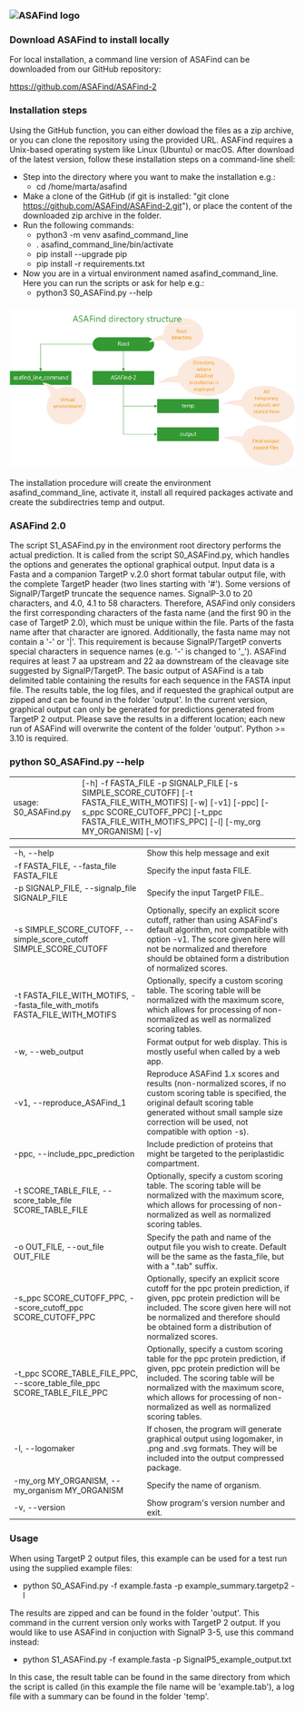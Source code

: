 ### ![ASAFind logo](ASAFind\_logo\_small.png "ASAFind logo")

### Download ASAFind to install locally

For local installation, a command line version of ASAFind can be downloaded from our GitHub repository:

<https://github.com/ASAFind/ASAFind-2>

### Installation steps

Using the GitHub function, you can either dowload the files as a zip archive, or you can clone the repository using the provided URL. ASAFind requires a Unix-based operating system like Linux (Ubuntu) or macOS. After download of the latest version, follow these installation steps on a command-line shell:

* Step into the directory where you want to make the installation e.g.:
    - cd /home/marta/asafind
* Make a clone of the GitHub (if git is installed: "git clone https://github.com/ASAFind/ASAFind-2.git"), or place the content of the downloaded zip archive in the folder. 
* Run the following commands:
    - python3 -m venv asafind\_command\_line 
    - . asafind\_command\_line/bin/activate
    - pip install --upgrade pip
    - pip install -r requirements.txt
* Now you are in a virtual environment named asafind\_command\_line. Here you can run the scripts or ask for help e.g.:
    - python3 S0\_ASAFind.py --help

### ![ASAFind structure](directories.png "ASAFind structure")
The installation procedure will create the environment asafind\_command\_line, activate it, install all required packages activate and create the subdirectries temp and output.

### ASAFind 2.0

The script S1\_ASAFind.py in the environment root directory performs the actual prediction. It is called from the script S0_ASAFind.py, which handles the options and generates the optional graphical output. Input data is a Fasta and a companion TargetP v.2.0 short format tabular output file, with the complete TargetP header (two lines starting with '#'). Some versions of SignalP/TargetP truncate the sequence names. SignalP-3.0 to 20 characters, and 4.0, 4.1 to 58 characters. Therefore, ASAFind only considers the first corresponding characters of the fasta name (and the first 90 in the case of TargetP 2.0), which must be unique within the file. Parts of the fasta name after that character are ignored. Additionally, the fasta name may not contain a '-' or '|'. This requirement is because SignalP/TargetP converts special characters in sequence names (e.g. '-' is changed to '\_'). ASAFind requires at least 7 aa upstream and 22 aa downstream of the cleavage site suggested by SignalP/TargetP. The basic output of ASAFind is a tab delimited table containing the results for each sequence in the FASTA input file. The results table, the log files, and if requested the graphical output are zipped and can be found in the folder 'output'. In the current version, graphical output can only be generated for predictions generated from TargetP 2 output. Please save the results in a different location; each new run of ASAFind will overwrite the content of the folder 'output'. Python >= 3.10 is required.

### python S0\_ASAFind.py --help

|  |  |
| --- | --- |
| usage: S0\_ASAFind.py | [-h] -f FASTA\_FILE -p SIGNALP\_FILE  [-s SIMPLE\_SCORE\_CUTOFF] [-t FASTA\_FILE\_WITH\_MOTIFS] [-w]  [-v1] [-ppc] [-s\_ppc SCORE\_CUTOFF\_PPC]  [-t\_ppc FASTA\_FILE\_WITH\_MOTIFS\_PPC] [-l]  [-my\_org MY\_ORGANISM] [-v] |

|  |  |
| --- | --- |
| -h, --help | Show this help message and exit |
| -f FASTA\_FILE, --fasta\_file FASTA\_FILE | Specify the input fasta FILE. |
| -p SIGNALP\_FILE, --signalp\_file SIGNALP\_FILE | Specify the input TargetP FILE.. |
| -s SIMPLE\_SCORE\_CUTOFF, --simple\_score\_cutoff SIMPLE\_SCORE\_CUTOFF | Optionally, specify an explicit score cutoff, rather than using ASAFind's default algorithm, not compatible with option -v1. The score given here will not be normalized and therefore should be obtained form a distribution of normalized scores. |
| -t FASTA\_FILE\_WITH\_MOTIFS, --fasta\_file\_with\_motifs FASTA\_FILE\_WITH\_MOTIFS | Optionally, specify a custom scoring table. The scoring table will be normalized with the maximum score, which allows for processing of non-normalized as well as normalized scoring tables. |
| -w, --web\_output | Format output for web display. This is mostly useful when called by a web app. |
| -v1, --reproduce\_ASAFind\_1 | Reproduce ASAFind 1.x scores and results (non-normalized scores, if no custom scoring table is  specified, the original default scoring table generated without small sample size correction  will be used, not compatible with option -s). |
| -ppc, --include\_ppc\_prediction | Include prediction of proteins that might be targeted to the periplastidic compartment. |
| -t SCORE\_TABLE\_FILE, --score\_table\_file SCORE\_TABLE\_FILE | Optionally, specify a custom scoring table. The scoring table will be normalized with the  maximum score, which allows for processing of non-normalized as well as normalized scoring  tables. |
| -o OUT\_FILE, --out\_file OUT\_FILE | Specify the path and name of the output file you wish to create. Default will be the same as  the fasta\_file, but with a ".tab" suffix. |
| -s\_ppc SCORE\_CUTOFF\_PPC, --score\_cutoff\_ppc SCORE\_CUTOFF\_PPC | Optionally, specify an explicit score cutoff for the ppc protein prediction, if given, ppc  protein prediction will be included. The score given here will not be normalized and therefore  should be obtained form a distribution of normalized scores. |
| -t\_ppc SCORE\_TABLE\_FILE\_PPC, --score\_table\_file\_ppc SCORE\_TABLE\_FILE\_PPC | Optionally, specify a custom scoring table for the ppc protein prediction, if given, ppc  protein prediction will be included. The scoring table will be normalized with the maximum  score, which allows for processing of non-normalized as well as normalized scoring tables. |
| -l, --logomaker | If chosen, the program will generate graphical output using logomaker, in .png and .svg formats. They will be included into the output compressed package. |
| -my\_org MY\_ORGANISM, --my\_organism MY\_ORGANISM | Specify the name of organism. |
| -v, --version | Show program's version number and exit. | |

### Usage

When using TargetP 2 output files, this example can be used for a test run using the supplied example files:

* python S0\_ASAFind.py -f example.fasta -p example_summary.targetp2 -l

The results are zipped and can be found in the folder 'output'. This command in the current version only works with TargetP 2 output. If you would like to use ASAFind in conjuction with SignalP 3-5, use this command instead:

* python S1\_ASAFind.py -f example.fasta -p SignalP5_example_output.txt

In this case, the result table can be found in the same directory from which the script is called (in this example the file name will be 'example.tab'), a log file with a summary can be found in the folder 'temp'.